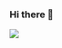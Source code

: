 ### Hi there 👋

<!--
**GiannisChen/GiannisChen** is a ✨ _special_ ✨ repository because its `README.md` (this file) appears on your GitHub profile.-->
![](https://github-readme-stats.vercel.app/api?username=GiannisChen&theme=dark)

